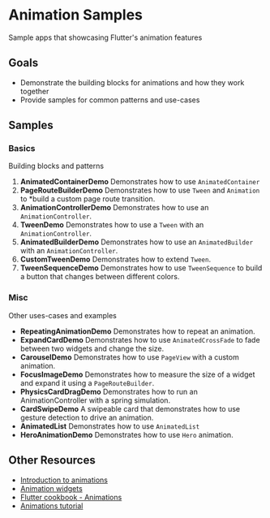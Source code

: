 # Animation Samples
Sample apps that showcasing Flutter's animation features

## Goals

- Demonstrate the building blocks for animations and how they work together
- Provide samples for common patterns and use-cases

## Samples

### Basics

Building blocks and patterns

1. **AnimatedContainerDemo** Demonstrates how to use `AnimatedContainer`
2. **PageRouteBuilderDemo** Demonstrates how to use `Tween` and `Animation` to
*build a custom page route transition.
3. **AnimationControllerDemo** Demonstrates how to use an `AnimationController`.
4. **TweenDemo** Demonstrates how to use a `Tween` with an
`AnimationController`.
5. **AnimatedBuilderDemo** Demonstrates how to use an `AnimatedBuilder` with an
`AnimationController`.
6. **CustomTweenDemo** Demonstrates how to extend `Tween`.
7. **TweenSequenceDemo** Demonstrates how to use `TweenSequence` to build a
button that changes between different colors.

### Misc

Other uses-cases and examples

- **RepeatingAnimationDemo** Demonstrates how to repeat an animation.
- **ExpandCardDemo** Demonstrates how to use `AnimatedCrossFade` to fade between
two widgets and change the size.
- **CarouselDemo** Demonstrates how to use `PageView` with a custom animation.
- **FocusImageDemo** Demonstrates how to measure the size of a widget and expand
it using a `PageRouteBuilder`.
- **PhysicsCardDragDemo** Demonstrates how to run an AnimationController with a
spring simulation.
- **CardSwipeDemo** A swipeable card that demonstrates how to use gesture
detection to drive an animation.
- **AnimatedList** Demonstrates how to use `AnimatedList`
- **HeroAnimationDemo** Demonstrates how to use `Hero` animation.

## Other Resources

- [Introduction to animations](https://flutter.dev/docs/development/ui/animations)
- [Animation widgets](https://flutter.dev/docs/development/ui/widgets/animation)
- [Flutter cookbook - Animations](https://flutter.dev/docs/cookbook/animation)
- [Animations tutorial](https://flutter.dev/docs/development/ui/animations/tutorial)
